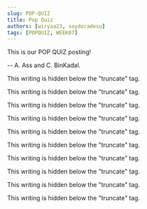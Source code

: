 ```yaml
---
slug: POP-QUIZ
title: Pop Quiz
authors: [wiryaa23, soydoradesu]
tags: [POPQUIZ, WEEK07]
---
```


This is our POP QUIZ posting!

-- A. Ass and C. BinKadal.

<!--truncate-->

This writing is hidden below the "truncate" tag.

This writing is hidden below the "truncate" tag.

This writing is hidden below the "truncate" tag.

This writing is hidden below the "truncate" tag.

This writing is hidden below the "truncate" tag.

This writing is hidden below the "truncate" tag.

This writing is hidden below the "truncate" tag.

This writing is hidden below the "truncate" tag.

This writing is hidden below the "truncate" tag.

This writing is hidden below the "truncate" tag.

